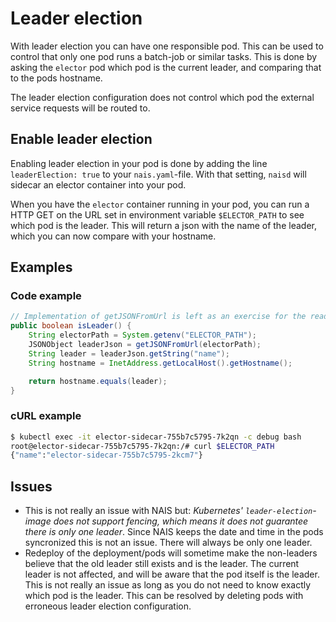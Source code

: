 # Leader election

With leader election you can have one responsible pod. This can be used to control that only one pod runs a batch-job or similar tasks. This is done by asking the `elector` pod which pod is the current leader, and comparing that to the pods hostname.

The leader election configuration does not control which pod the external service requests will be routed to.

## Enable leader election

Enabling leader election in your pod is done by adding the line `leaderElection: true` to your `nais.yaml`-file. With that setting, `naisd` will sidecar an elector container into your pod.

When you have the `elector` container running in your pod, you can run a HTTP GET on the URL set in environment variable `$ELECTOR_PATH` to see which pod is the leader. This will return a json with the name of the leader, which you can now compare with your hostname.

## Examples

### Code example

```java
// Implementation of getJSONFromUrl is left as an exercise for the reader
public boolean isLeader() {
    String electorPath = System.getenv("ELECTOR_PATH");
    JSONObject leaderJson = getJSONFromUrl(electorPath);
    String leader = leaderJson.getString("name");
    String hostname = InetAddress.getLocalHost().getHostname();

    return hostname.equals(leader);
}
```

### cURL example

```bash
$ kubectl exec -it elector-sidecar-755b7c5795-7k2qn -c debug bash
root@elector-sidecar-755b7c5795-7k2qn:/# curl $ELECTOR_PATH
{"name":"elector-sidecar-755b7c5795-2kcm7"}
```

## Issues

* This is not really an issue with NAIS but: _Kubernetes' `leader-election`-image does not support fencing, which means it does not guarantee there is only one leader_. Since NAIS keeps the date and time in the pods syncronized this is not an issue. There will always be only one leader.
* Redeploy of the deployment/pods will sometime make the non-leaders believe that the old leader still exists and is the leader. The current leader is not affected, and will be aware that the pod itself is the leader. This is not really an issue as long as you do not need to know exactly which pod is the leader. This can be resolved by deleting pods with erroneous leader election configuration.

